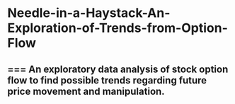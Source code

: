 # Needle-in-a-Haystack-An-Exploration-of-Trends-from-Option-Flow
===
An exploratory data analysis of stock option flow to find possible trends regarding future price movement and manipulation.
---
